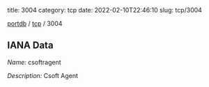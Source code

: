 title: 3004
category: tcp
date: 2022-02-10T22:46:10
slug: tcp/3004

[portdb](/) / [tcp](/category/tcp.html) / 3004


## IANA Data

_Name:_ csoftragent

_Description:_ Csoft Agent


